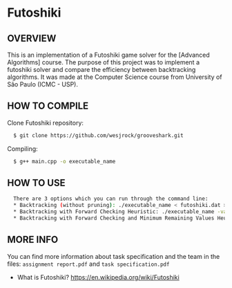 # Futoshiki

OVERVIEW
--------------------------------------------------
This is an implementation of a Futoshiki game solver for the [Advanced Algorithms] course. The purpose of this project was to implement a futoshiki solver and compare the efficiency between backtracking algorithms.  It was made at the Computer Science course from University of São Paulo (ICMC - USP).

HOW TO COMPILE
--------------------------------------------------

Clone Futoshiki repository:

```bash
  $ git clone https://github.com/wesjrock/grooveshark.git
```

Compiling:

```bash
  $ g++ main.cpp -o executable_name
```

HOW TO USE
--------------------------------------------------

```bash
  There are 3 options which you can run through the command line:
  * Backtracking (without pruning): ./executable_name < futoshiki.dat > output_filename.txt
  * Backtracking with Forward Checking Heuristic: ./executable_name -va < futoshiki.dat > output_filename.txt
  * Backtracking with Forward Checking and Minimum Remaining Values Heuristic: ./executable_name -va -mvr < futoshiki.dat > output_filename.txt
```

MORE INFO
--------------------------------------------------

You can find more information about task specification and the team in the files: `assignment report.pdf` and `task specification.pdf`

* What is Futoshiki? <https://en.wikipedia.org/wiki/Futoshiki>
